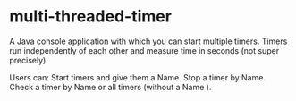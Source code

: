 # multi-threaded-timer
A Java console application with which you can start multiple timers. Timers run independently of each other and measure time in seconds (not super precisely).

Users can:
Start timers and give them a Name.
Stop a timer by Name.
Check a timer by Name or all timers (without a Name ).

